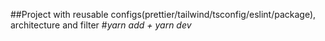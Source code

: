 ##Project with reusable configs(prettier/tailwind/tsconfig/eslint/package), architecture and filter
#*yarn add + yarn dev*

